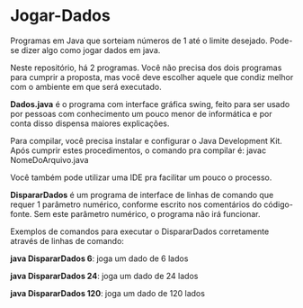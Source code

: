 # Jogar-Dados
Programas em Java que sorteiam números de 1 até o limite desejado.
Pode-se dizer algo como jogar dados em java.

Neste repositório, há 2 programas. Você não precisa dos dois programas para cumprir a proposta, mas você deve escolher aquele que condiz melhor com o ambiente em que será executado.

<b>Dados.java</b> é o programa com interface gráfica swing, feito para ser usado por pessoas com conhecimento um pouco menor de informática e por conta disso dispensa maiores explicações. 

Para compilar, você precisa instalar e configurar o Java Development Kit. Após cumprir estes procedimentos, o comando pra compilar é:
javac NomeDoArquivo.java

Você também pode utilizar uma IDE pra facilitar um pouco o processo.

<b>DispararDados</b> é um programa de interface de linhas de comando que requer 1 parâmetro numérico, conforme escrito nos comentários do código-fonte. Sem este parâmetro numérico, o programa não irá funcionar.

Exemplos de comandos para executar o DispararDados corretamente através de linhas de comando:
<p><b>java DispararDados 6</b>: joga um dado de 6 lados</p>
<p><b>java DispararDados 24</b>: joga um dado de 24 lados</p>
<p><b>java DispararDados 120</b>: joga um dado de 120 lados</p>
